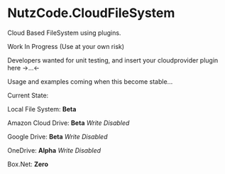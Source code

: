 # NutzCode.CloudFileSystem
Cloud Based FileSystem using plugins.

Work In Progress (Use at your own risk)

Developers wanted for unit testing, and insert your cloudprovider plugin here  ->...<-

Usage and examples coming when this become stable...

Current State:

Local File System: **Beta**

Amazon Cloud Drive: **Beta**  *Write Disabled*

Google Drive: **Beta**  *Write Disabled*

OneDrive: **Alpha**    *Write Disabled*

Box.Net: **Zero**


